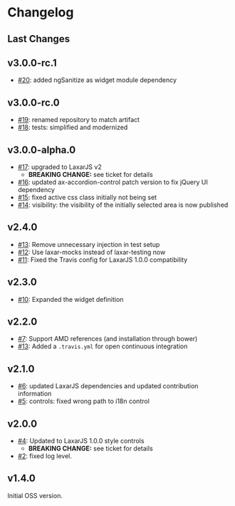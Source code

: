 # Changelog

## Last Changes


## v3.0.0-rc.1

- [#20](https://github.com/LaxarJS/laxar-accordion-widget/issues/20): added ngSanitize as widget module dependency


## v3.0.0-rc.0

- [#19](https://github.com/LaxarJS/laxar-accordion-widget/issues/19): renamed repository to match artifact
- [#18](https://github.com/LaxarJS/laxar-accordion-widget/issues/18): tests: simplified and modernized


## v3.0.0-alpha.0

- [#17](https://github.com/LaxarJS/laxar-accordion-widget/issues/17): upgraded to LaxarJS v2
    + **BREAKING CHANGE:** see ticket for details
- [#16](https://github.com/LaxarJS/laxar-accordion-widget/issues/16): updated ax-accordion-control patch version to fix jQuery UI dependency
- [#15](https://github.com/LaxarJS/laxar-accordion-widget/issues/15): fixed active css class initially not being set
- [#14](https://github.com/LaxarJS/laxar-accordion-widget/issues/14): visibility: the visibility of the initially selected area is now published


## v2.4.0

- [#13](https://github.com/LaxarJS/laxar-accordion-widget/issues/13): Remove unnecessary injection in test setup
- [#12](https://github.com/LaxarJS/laxar-accordion-widget/issues/12): Use laxar-mocks instead of laxar-testing now
- [#11](https://github.com/LaxarJS/laxar-accordion-widget/issues/11): Fixed the Travis config for LaxarJS 1.0.0 compatibility


## v2.3.0

- [#10](https://github.com/LaxarJS/laxar-accordion-widget/issues/10): Expanded the widget definition


## v2.2.0

- [#7](https://github.com/LaxarJS/laxar-accordion-widget/pull/7): Support AMD references (and installation through bower)
- [#13](https://github.com/LaxarJS/laxar-accordion-widget/issues/13): Added a `.travis.yml` for open continuous integration


## v2.1.0

- [#6](https://github.com/LaxarJS/laxar-accordion-widget/issues/6): updated LaxarJS dependencies and updated contribution information
- [#5](https://github.com/LaxarJS/laxar-accordion-widget/issues/5): controls: fixed wrong path to i18n control


## v2.0.0

- [#4](https://github.com/LaxarJS/laxar-accordion-widget/issues/4): Updated to LaxarJS 1.0.0 style controls
    + **BREAKING CHANGE:** see ticket for details
- [#2](https://github.com/LaxarJS/laxar-accordion-widget/issues/2): fixed log level.


## v1.4.0

Initial OSS version.
